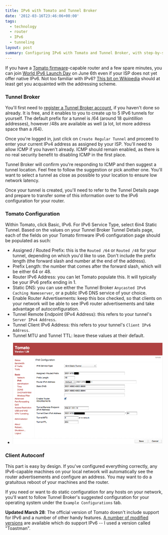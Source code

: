 ```yaml
---
title: IPv6 with Tomato and Tunnel Broker
date: '2012-03-16T23:46:06+00:00'
tags:
  - technology
  - router
  - IPv6
  - tunneling
layout: post
summary: Configuring IPv6 with Tomato and Tunnel Broker, with step-by-step instructions.
---
```


If you have a [Tomato firmware](http://www.polarcloud.com/tomato)-capable router and a few spare minutes, you can join [World IPv6 Launch Day](http://www.worldipv6launch.org/) on June 6th even if your ISP does not yet offer native IPv6. Not too familiar with IPv6? [This bit on Wikipedia](https://en.wikipedia.org/wiki/IPv6_address) should at least get you acquainted with the addressing scheme.

<!-- e -->
<span id="more"></span>

### Tunnel Broker
You'll first need to [register a Tunnel Broker account](http://tunnelbroker.net/register.php), if you haven't done so already. It is free, and it enables to you to create up to 5 IPv6 tunnels for yourself. The default prefix for a tunnel is /64 (around 18 *quintillion* addresses), however /48s are available as well (a lot, lot more address space than a /64).

Once you're logged in, just click on `Create Regular Tunnel` and proceed to enter your current IPv4 address as assigned by your ISP. You'll need to allow ICMP if you haven't already. ICMP should remain enabled, as there is no real security benefit to disabling ICMP in the first place.

Tunnel Broker will confirm you're responding to ICMP and then suggest a tunnel location. Feel free to follow the suggestion or pick another one. You'll want to select a tunnel as close as possible to your location to ensure low network latency.

Once your tunnel is created, you'll need to refer to the Tunnel Details page and prepare to transfer some of this information over to the IPv6 configuration for your router.

### Tomato Configuration
Within Tomato, click Basic, IPv6. For IPv6 Service Type, select 6in4 Static Tunnel. Based on the values on your Tunnel Broker Tunnel Details page, each of the fields on your Tomato firmware IPv6 configuration page should be populated as such:

* Assigned / Routed Prefix: this is the `Routed /64` or `Routed /48` for your tunnel, depending on which you'd like to use. Don't include the prefix length (the forward slash and number at the end of the address).
* Prefix Length: the number that comes after the forward slash, which will be either 64 or 48.
* Router IPv6 Address: you can let Tomato populate this. It will typically be your IPv6 prefix ending in 1.
* Static DNS: you can use either the Tunnel Broker `Anycasted IPv6 Caching Nameserver`, or a public IPv6 DNS service of your choice.
* Enable Router Advertisements: keep this box checked, so that clients on your network will be able to see IPv6 router advertisements and take advantage of autoconfiguration.
* Tunnel Remote Endpoint (IPv4 Address): this refers to your tunnel's `Server IPv4 Address`.
* Tunnel Client IPv6 Address: this refers to your tunnel's `Client IPv6 Address`.
* Tunnel MTU and Tunnel TTL: leave these values at their default.

<ul class="clearing-thumbs small-block-grid-4" data-clearing>
  <li><a href="/assets/img/2012-03-16-ipv6-with-tomato-and-tunnel-broker/tomato-ipv6.png"><img data-caption="Review everything carefully, then click Save." alt="Tomato firmware IPv6 configuration page" src="/assets/img/2012-03-16-ipv6-with-tomato-and-tunnel-broker/tomato-ipv6.png"></a></li>
</ul>

### Client Autoconf
This part is easy by design. If you've configured everything correctly, any IPv6-capable machines on your local network will automatically see the router advertisements and configure an address. You may want to do a gratuitous reboot of your machines and the router.

If you need or want to do static configuration for any hosts on your network, you'll want to follow Tunnel Broker's suggested configuration for your operating system under the `Example Configurations` tab.

**Updated March 28**: The official version of Tomato doesn't include support for IPv6 and a number of other handy features. [A number of modified versions](http://tomatousb.org/links) are available which do support IPv6 -- I used a version called "Toastman".
